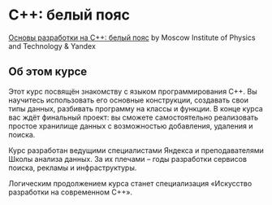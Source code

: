 # C++: белый пояс
[Основы разработки на C++: белый пояс](https://www.coursera.org/learn/c-plus-plus-white/) by Moscow Institute of Physics and Technology & Yandex
## Об этом курсе
Этот курс посвящён знакомству с языком программирования С++. Вы научитесь использовать его основные конструкции, создавать свои типы данных, разбивать программу на классы и функции.
В конце курса вас ждёт финальный проект: вы сможете самостоятельно реализовать простое хранилище данных с возможностью добавления, удаления и поиска.

Курс разработан ведущими специалистами Яндекса и преподавателями Школы анализа данных. За их плечами – годы разработки сервисов поиска, рекламы и инфраструктуры.

Логическим продолжением курса станет специализация «Искусство разработки на современном C++».
